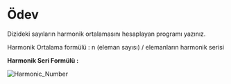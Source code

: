 ﻿# Ödev
Dizideki sayıların harmonik ortalamasını hesaplayan programı yazınız.

Harmonik Ortalama formülü : n (eleman sayısı) / elemanların harmonik serisi

**Harmonik Seri Formülü :**

![Harmonic_Number](D:\PatikaDev\Arrays\HarmonicNumberArray\harmonic_series.jpg)